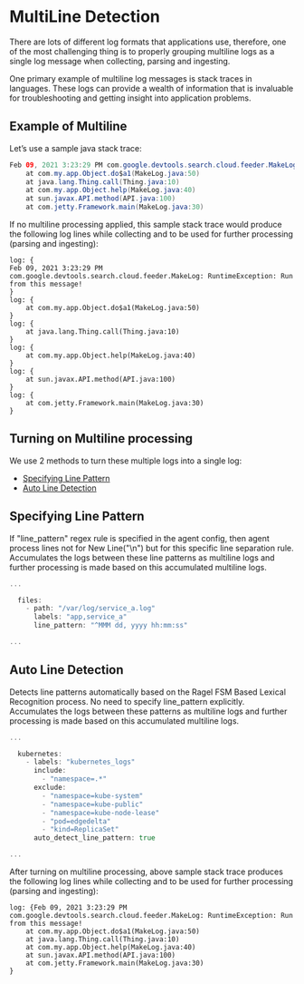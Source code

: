 # MultiLine Detection

There are lots of different log formats that applications use, therefore, one of the most challenging thing is to properly grouping multiline logs as a single log message when collecting, parsing and ingesting.

One primary example of multiline log messages is stack traces in languages. These logs can provide a wealth of information that is invaluable for troubleshooting and getting insight into application problems.

## Example of Multiline

Let’s use a sample java stack trace:
```java
Feb 09, 2021 3:23:29 PM com.google.devtools.search.cloud.feeder.MakeLog: RuntimeException: Run from this message!
    at com.my.app.Object.do$a1(MakeLog.java:50)
	at java.lang.Thing.call(Thing.java:10)
    at com.my.app.Object.help(MakeLog.java:40)
	at sun.javax.API.method(API.java:100)
	at com.jetty.Framework.main(MakeLog.java:30)
```

If no multiline processing applied, this sample stack trace would produce the following log lines while collecting and to be used for further processing (parsing and ingesting):

```text
log: {
Feb 09, 2021 3:23:29 PM com.google.devtools.search.cloud.feeder.MakeLog: RuntimeException: Run from this message!
}
log: {
    at com.my.app.Object.do$a1(MakeLog.java:50)
}
log: {
    at java.lang.Thing.call(Thing.java:10)
}
log: {
    at com.my.app.Object.help(MakeLog.java:40)
}
log: {
    at sun.javax.API.method(API.java:100)
}
log: {
    at com.jetty.Framework.main(MakeLog.java:30)
}
```

## Turning on Multiline processing

We use 2 methods to turn these multiple logs into a single log:

* [Specifying Line Pattern](https://docs.edgedelta.com/appendices/line_detection#specifying-line-pattern)
* [Auto Line Detection](https://docs.edgedelta.com/appendices/line_detection#auto-line-detection)

## Specifying Line Pattern

If "line_pattern" regex rule is specified in the agent config, then agent process lines not for New Line("\n") but for this specific line separation rule. Accumulates the logs between these line patterns as multiline logs and further processing is made based on this accumulated multiline logs.

```go
...

  files:
    - path: "/var/log/service_a.log"
      labels: "app,service_a"
      line_pattern: "^MMM dd, yyyy hh:mm:ss"

...

```

## Auto Line Detection

Detects line patterns automatically based on the Ragel FSM Based Lexical Recognition process. No need to specify line_pattern explicitly. Accumulates the logs between these patterns as multiline logs and further processing is made based on this accumulated multiline logs.

```go
...

  kubernetes:
    - labels: "kubernetes_logs"            
      include:
        - "namespace=.*"                        
      exclude:
        - "namespace=kube-system"                    
        - "namespace=kube-public"                    
        - "namespace=kube-node-lease"                    
        - "pod=edgedelta"
        - "kind=ReplicaSet"
      auto_detect_line_pattern: true

...

```

After turning on multiline processing, above sample stack trace produces the following log lines while collecting and to be used for further processing (parsing and ingesting):

```text
log: {Feb 09, 2021 3:23:29 PM com.google.devtools.search.cloud.feeder.MakeLog: RuntimeException: Run from this message!
    at com.my.app.Object.do$a1(MakeLog.java:50)
    at java.lang.Thing.call(Thing.java:10)
    at com.my.app.Object.help(MakeLog.java:40)
    at sun.javax.API.method(API.java:100)
    at com.jetty.Framework.main(MakeLog.java:30)
}
```

